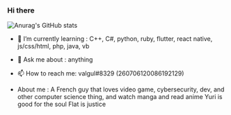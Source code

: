 ### Hi there

![Anurag's GitHub stats](https://github-readme-stats.vercel.app/api?username=valgulnecron&show_icons=true&theme=radical&count_private=true)


- 🌱 I’m currently learning : C++, C#, python, ruby, flutter, react native, js/css/html, php, java, vb
- 💬 Ask me about : anything
- 📫 How to reach me: valgul#8329 (260706120086192129)

- About me : 
A French guy that loves video game, cybersecurity, dev, and other computer science thing, and watch manga and read anime
Yuri is good for the soul
Flat is justice
